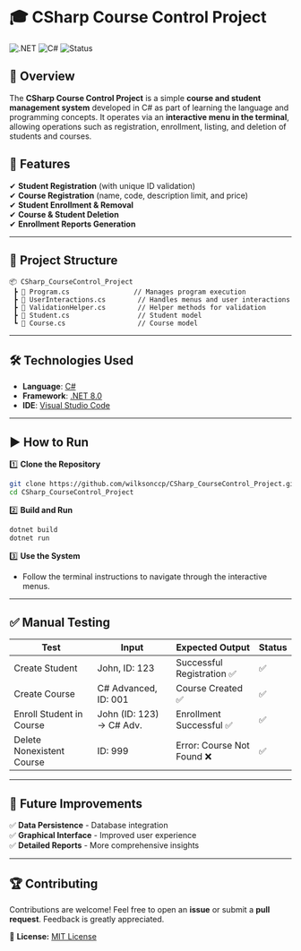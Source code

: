 # 🎓 CSharp Course Control Project

![.NET](https://img.shields.io/badge/.NET-8.0-blueviolet) ![C#](https://img.shields.io/badge/C%23-Modern-green) ![Status](https://img.shields.io/badge/Status-Completed-brightgreen)

## 📌 Overview

The **CSharp Course Control Project** is a simple **course and student management system** developed in C# as part of learning the language and programming concepts. It operates via an **interactive menu in the terminal**, allowing operations such as registration, enrollment, listing, and deletion of students and courses.

## 🚀 Features

✔ **Student Registration** (with unique ID validation)  
✔ **Course Registration** (name, code, description limit, and price)  
✔ **Student Enrollment & Removal**  
✔ **Course & Student Deletion**  
✔ **Enrollment Reports Generation**  

---

## 📁 Project Structure

```
📦 CSharp_CourseControl_Project
 ┣ 📜 Program.cs                // Manages program execution
 ┣ 📜 UserInteractions.cs        // Handles menus and user interactions
 ┣ 📜 ValidationHelper.cs        // Helper methods for validation
 ┣ 📜 Student.cs                 // Student model
 ┗ 📜 Course.cs                  // Course model
```

---

## 🛠 Technologies Used

- **Language**: [C#](https://docs.microsoft.com/en-us/dotnet/csharp/)
- **Framework**: [.NET 8.0](https://dotnet.microsoft.com/en-us/download/dotnet/8.0)
- **IDE**: [Visual Studio Code](https://code.visualstudio.com/)

---

## ▶ How to Run

1️⃣ **Clone the Repository**  
```bash
git clone https://github.com/wilksonccp/CSharp_CourseControl_Project.git
cd CSharp_CourseControl_Project
```

2️⃣ **Build and Run**  
```bash
dotnet build
dotnet run
```

3️⃣ **Use the System**  
- Follow the terminal instructions to navigate through the interactive menus.

---

## ✅ Manual Testing

| Test                        | Input                     | Expected Output           | Status |
|-----------------------------|---------------------------|---------------------------|--------|
| Create Student              | John, ID: 123             | Successful Registration ✅ | ✅      |
| Create Course               | C# Advanced, ID: 001      | Course Created ✅         | ✅      |
| Enroll Student in Course    | John (ID: 123) -> C# Adv. | Enrollment Successful ✅  | ✅      |
| Delete Nonexistent Course   | ID: 999                   | Error: Course Not Found ❌ | ✅      |

---

## 🔮 Future Improvements

✅ **Data Persistence** - Database integration  
✅ **Graphical Interface** - Improved user experience  
✅ **Detailed Reports** - More comprehensive insights  

---

## 🏆 Contributing

Contributions are welcome! Feel free to open an **issue** or submit a **pull request**. Feedback is greatly appreciated.  

📌 **License:** [MIT License](LICENSE)  
